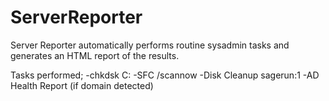 # ServerReporter
Server Reporter automatically performs routine sysadmin tasks and generates an HTML report of the results.

Tasks performed;
-chkdsk C:
-SFC /scannow
-Disk Cleanup sagerun:1
-AD Health Report (if domain detected)
